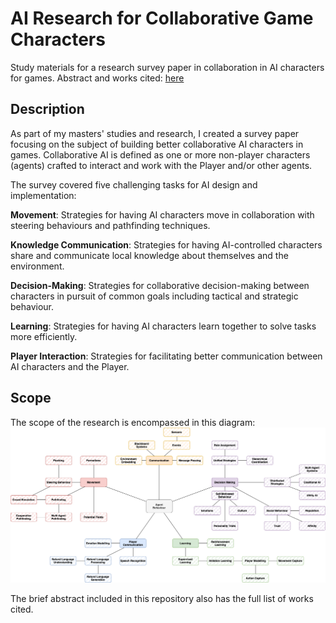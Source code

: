 # AI Research for Collaborative Game Characters
Study materials for a research survey paper in collaboration in AI characters for games.
Abstract and works cited: [here](./Brief-Abstract-ref.pdf)

## Description
As part of my masters' studies and research, I created a survey paper focusing on the subject of building better collaborative AI characters in games. Collaborative AI is defined as one or more non-player characters (agents) crafted to interact and work with the Player and/or other agents.

The survey covered five challenging tasks for AI design and implementation:

**Movement**: Strategies for having AI characters move in collaboration with steering behaviours and pathfinding techniques.

**Knowledge Communication**: Strategies for having AI-controlled characters share and communicate local knowledge about themselves and the environment.

**Decision-Making**: Strategies for collaborative decision-making between characters in pursuit of common goals including tactical and strategic behaviour.

**Learning**: Strategies for having AI characters learn together to solve tasks more efficiently.

**Player Interaction**: Strategies for facilitating better communication between AI characters and the Player.

## Scope
The scope of the research is encompassed in this diagram:
![Tree-like chart of AI techniques covered](./Research-Scope.drawio.png?raw=true)

The brief abstract included in this repository also has the full list of works cited.
